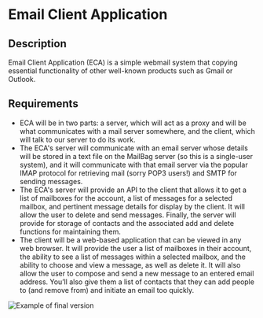 # Email Client Application

## Description

Email Client Application (ECA) is a simple webmail system that copying essential functionality of other well-known products such as Gmail or Outlook.

## Requirements

- ECA will be in two parts: a server, which will act as a proxy and will be what communicates with a mail server somewhere, and the client, which will talk to our server to do its work.
- The ECA's server will communicate with an email server whose details will be stored in a text file on the MailBag server (so this is a single-user system), and it will communicate with that email server via the popular IMAP protocol for retrieving mail (sorry POP3 users!) and SMTP for sending messages.
- The ECA's server will provide an API to the client that allows it to get a list of mailboxes for the account, a list of messages for a selected mailbox, and pertinent message details for display by the client. It will allow the user to delete and send messages. Finally, the server will provide for storage of contacts and the associated add and delete functions for maintaining them.
- The client will be a web-based application that can be viewed in any web browser. It will provide the user a list of mailboxes in their account, the ability to see a list of messages within a selected mailbox, and the ability to choose and view a message, as well as delete it. It will also allow the user to compose and send a new message to an entered email address. You’ll also give them a list of contacts that they can add people to (and remove from) and initiate an email too quickly.

![Example of final version](https://github.com/tupes/comit-saskatoon-react/blob/master/applications/email-client/Email-client-example.png)
